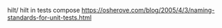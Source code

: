 hilt/ hilt in tests compose
https://osherove.com/blog/2005/4/3/naming-standards-for-unit-tests.html

